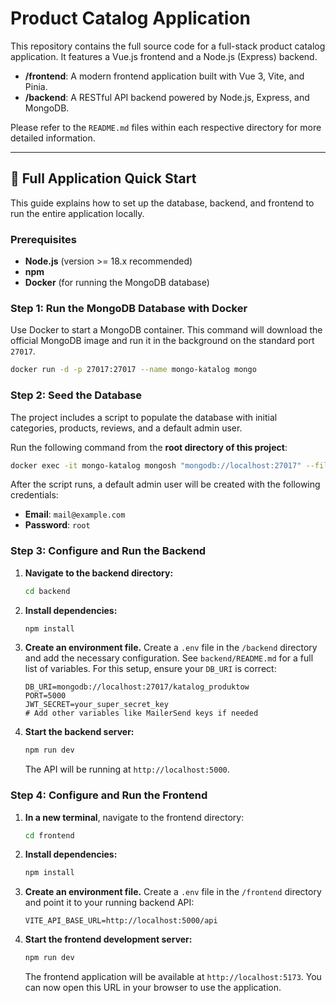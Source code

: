 # Product Catalog Application

This repository contains the full source code for a full-stack product catalog application. It features a Vue.js frontend and a Node.js (Express) backend.

- **/frontend**: A modern frontend application built with Vue 3, Vite, and Pinia.
- **/backend**: A RESTful API backend powered by Node.js, Express, and MongoDB.

Please refer to the `README.md` files within each respective directory for more detailed information.

---

## 🚀 Full Application Quick Start

This guide explains how to set up the database, backend, and frontend to run the entire application locally.

### Prerequisites

-   **Node.js** (version >= 18.x recommended)
-   **npm**
-   **Docker** (for running the MongoDB database)

### Step 1: Run the MongoDB Database with Docker

Use Docker to start a MongoDB container. This command will download the official MongoDB image and run it in the background on the standard port `27017`.

```sh
docker run -d -p 27017:27017 --name mongo-katalog mongo
```

### Step 2: Seed the Database

The project includes a script to populate the database with initial categories, products, reviews, and a default admin user.

Run the following command from the **root directory of this project**:

```sh
docker exec -it mongo-katalog mongosh "mongodb://localhost:27017" --file seed.js
```

After the script runs, a default admin user will be created with the following credentials:
-   **Email**: `mail@example.com`
-   **Password**: `root`

### Step 3: Configure and Run the Backend

1.  **Navigate to the backend directory:**
    ```sh
    cd backend
    ```
2.  **Install dependencies:**
    ```sh
    npm install
    ```
3.  **Create an environment file.** Create a `.env` file in the `/backend` directory and add the necessary configuration. See `backend/README.md` for a full list of variables. For this setup, ensure your `DB_URI` is correct:
    ```env
    DB_URI=mongodb://localhost:27017/katalog_produktow
    PORT=5000
    JWT_SECRET=your_super_secret_key
    # Add other variables like MailerSend keys if needed
    ```
4.  **Start the backend server:**
    ```sh
    npm run dev
    ```
    The API will be running at `http://localhost:5000`.

### Step 4: Configure and Run the Frontend

1.  **In a new terminal**, navigate to the frontend directory:
    ```sh
    cd frontend
    ```
2.  **Install dependencies:**
    ```sh
    npm install
    ```
3.  **Create an environment file.** Create a `.env` file in the `/frontend` directory and point it to your running backend API:
    ```env
    VITE_API_BASE_URL=http://localhost:5000/api
    ```
4.  **Start the frontend development server:**
    ```sh
    npm run dev
    ```
    The frontend application will be available at `http://localhost:5173`. You can now open this URL in your browser to use the application.
